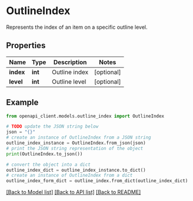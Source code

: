# OutlineIndex

Represents the index of an item on a specific outline level.

## Properties

Name | Type | Description | Notes
------------ | ------------- | ------------- | -------------
**index** | **int** | Outline index | [optional] 
**level** | **int** | Outline level | [optional] 

## Example

```python
from openapi_client.models.outline_index import OutlineIndex

# TODO update the JSON string below
json = "{}"
# create an instance of OutlineIndex from a JSON string
outline_index_instance = OutlineIndex.from_json(json)
# print the JSON string representation of the object
print(OutlineIndex.to_json())

# convert the object into a dict
outline_index_dict = outline_index_instance.to_dict()
# create an instance of OutlineIndex from a dict
outline_index_form_dict = outline_index.from_dict(outline_index_dict)
```
[[Back to Model list]](../README.md#documentation-for-models) [[Back to API list]](../README.md#documentation-for-api-endpoints) [[Back to README]](../README.md)


